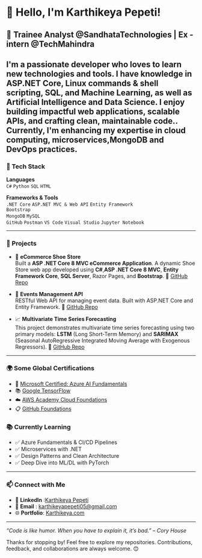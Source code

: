 # 👋 Hello, I'm Karthikeya Pepeti!
<!---
## 💼 Software Developer | Full Stack Engineer | Problem Solver
 --->
## 💼 Trainee Analyst @SandhataTechnologies | Ex - intern @TechMahindra
I'm a passionate developer who loves to learn new technologies and tools. I have knowledge in **ASP.NET Core, Linux commands & shell scripting, SQL**, and **Machine Learning**, as well as **Artificial Intelligence** and **Data Science**. 
I enjoy building impactful web applications, scalable APIs, and crafting clean, maintainable code.. 
Currently, I'm enhancing my expertise in **cloud computing**, **microservices**,**MongoDB** and **DevOps practices**.
---

### 🔧 Tech Stack

**Languages**  
`C#` `Python` `SQL` `HTML`

**Frameworks & Tools**  
`.NET Core` `ASP.NET MVC & Web API` `Entity Framework`  
`Bootstrap`  
`MongoDB` `MySQL`   
`GitHub` `Postman` 
`VS Code` `Visual Studio` `Jupyter Notebook`

---

### 🚀 Projects

- 🛒 **eCommerce Shoe Store**  
  Built a **ASP .NET Core 8 MVC eCommerce Application**. A dynamic Shoe Store web app developed using **C#**,**ASP .NET Core 8 MVC**, **Entity Framework Core**, **SQL Server**, Razor Pages, and **Bootstrap**. 🔗 [GitHub Repo](https://github.com/KARRTHIKKKK/ASP.NET_Core-8_MVC_eCommerce_Application)  

- 📅 **Events Management API**  
  RESTful Web API for managing event data. Built with ASP.NET Core and Entity Framework. 🔗 [GitHub Repo](Blank)

- 📈 **Multivariate Time Series Forecasting**  
  This project demonstrates multivariate time series forecasting using two primary models: **LSTM** (Long Short-Term Memory) and **SARIMAX** (Seasonal AutoRegressive Integrated Moving Average with Exogenous Regressors). 🔗 [GitHub Repo](https://github.com/KARRTHIKKKK/Multivariate-TimeSeries_on_Population)

<!---
- 🧠 **Machine Learning Projects**  
  Regression, classification, clustering, and deep learning models built with Scikit-learn and TensorFlow.  
  [ML Repository](Blank)
--->

---
### 🌍 Some Global Certifications 
- 🤖 [Microsoft Certified: Azure AI Fundamentals](https://drive.google.com/file/d/1vaJiLIyXfSfK32uB7CBI-uNjXjBcHDzc/view?usp=sharing)
- 📚 [Google TensorFlow](https://api.accredible.com/v1/frontend/credential_website_embed_image/certificate/101591406)
- ☁️ [AWS Academy Cloud Foundations](https://www.credly.com/badges/dd9747c1-351d-4e03-a63f-96778807efb1)
- 📋 [GitHub Foundations](https://www.credly.com/badges/711b7044-d6e5-4ac8-ac8e-3a7f6e9023ad)

### 📚 Currently Learning

- ✅ Azure Fundamentals & CI/CD Pipelines  
- ✅ Microservices with .NET  
- ✅ Design Patterns and Clean Architecture  
- ✅ Deep Dive into ML/DL with PyTorch

---

### 📫 Connect with Me

- 💼 **LinkedIn** :[Karthikeya Pepeti](https://www.linkedin.com/in/karthikeya-pepeti/)
- 📧 **Email**    : karthikeyapepeti05@gmail.com
- 🌐 **Portfolio**: [Karthikeya.com](https://karthikeya-portfolio.tiiny.site/)

---

_“Code is like humor. When you have to explain it, it’s bad.” – Cory House_

Thanks for stopping by! Feel free to explore my repositories. Contributions, feedback, and collaborations are always welcome. 😊
